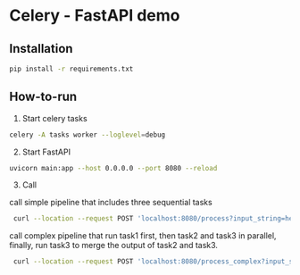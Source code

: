 # Celery - FastAPI demo

## Installation

```bash
pip install -r requirements.txt
```

## How-to-run

1. Start celery tasks

```bash 
celery -A tasks worker --loglevel=debug
```

2. Start FastAPI

```bash
uvicorn main:app --host 0.0.0.0 --port 8080 --reload
```

3. Call

call simple pipeline that includes three sequential tasks
```bash
 curl --location --request POST 'localhost:8080/process?input_string=hello'
```

call complex pipeline that run task1 first, then task2 and task3 in parallel, finally, run task3 to merge the output of task2 and task3.
```bash
 curl --location --request POST 'localhost:8080/process_complex?input_string=hello'
```
